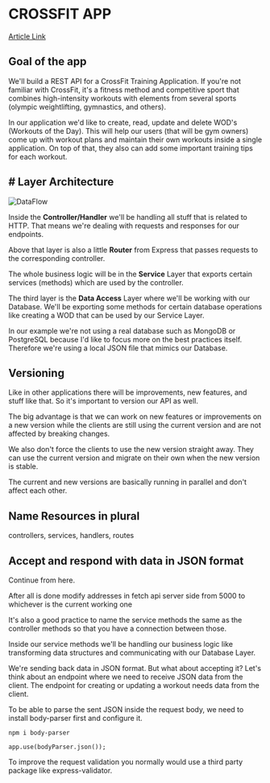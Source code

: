 # CROSSFIT APP

[Article Link](https://www.freecodecamp.org/news/rest-api-design-best-practices-build-a-rest-api/)

## Goal of the app

We'll build a REST API for a CrossFit Training Application. If you're not familiar with CrossFit, it's a fitness method and competitive sport that combines high-intensity workouts with elements from several sports (olympic weightlifting, gymnastics, and others).

In our application we'd like to create, read, update and delete WOD's (Workouts of the Day). This will help our users (that will be gym owners) come up with workout plans and maintain their own workouts inside a single application. On top of that, they also can add some important training tips for each workout.

## # Layer Architecture

![DataFlow](https://www.freecodecamp.org/news/content/images/2022/04/Bildschirmfoto-2022-04-25-um-14.33.24-1.png)

Inside the **Controller/Handler** we'll be handling all stuff that is related to HTTP. That means we're dealing with requests and responses for our endpoints.

Above that layer is also a little **Router** from Express that passes requests to the corresponding controller.

The whole business logic will be in the **Service** Layer that exports certain services (methods) which are used by the controller.

The third layer is the **Data Access** Layer where we'll be working with our Database. We'll be exporting some methods for certain database operations like creating a WOD that can be used by our Service Layer.

In our example we're not using a real database such as MongoDB or PostgreSQL because I'd like to focus more on the best practices itself. Therefore we're using a local JSON file that mimics our Database.

## Versioning

Like in other applications there will be improvements, new features, and stuff like that. So it's important to version our API as well.

The big advantage is that we can work on new features or improvements on a new version while the clients are still using the current version and are not affected by breaking changes.

We also don't force the clients to use the new version straight away. They can use the current version and migrate on their own when the new version is stable.

The current and new versions are basically running in parallel and don't affect each other.

## Name Resources in plural

controllers, services, handlers, routes

## Accept and respond with data in JSON format

Continue from here.

After all is done modify addresses in fetch api server side from 5000 to whichever is the current working one

It's also a good practice to name the service methods the same as the controller methods so that you have a connection between those.

Inside our service methods we'll be handling our business logic like transforming data structures and communicating with our Database Layer.

We're sending back data in JSON format. But what about accepting it? Let's think about an endpoint where we need to receive JSON data from the client. The endpoint for creating or updating a workout needs data from the client.

To be able to parse the sent JSON inside the request body, we need to install body-parser first and configure it.

`npm i body-parser`

`app.use(bodyParser.json());`

To improve the request validation you normally would use a third party package like express-validator.